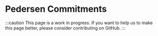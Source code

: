 # Pedersen Commitments

:::caution
This page is a work in progress. If you want to help us to make this page better, please consider contributing on GitHub.
:::